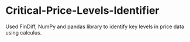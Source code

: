 # Critical-Price-Levels-Identifier
Used FinDiff, NumPy and pandas library to identify key levels in price data using calculus.
